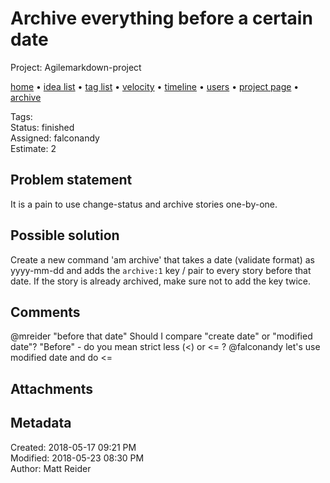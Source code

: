 # Archive everything before a certain date

Project: Agilemarkdown-project

[home](../index.md) • [idea list](../ideas.md) • [tag list](../tags.md) • [velocity](../velocity.md) • [timeline](../timeline.md) • [users](../users.md) • [project page](../agilemarkdown-project.md) • [archive](archive.md)

Tags:   
Status: finished  
Assigned: falconandy  
Estimate: 2  

## Problem statement

It is a pain to use change-status and archive stories one-by-one.

## Possible solution

Create a new command 'am archive' that takes a date (validate format) as yyyy-mm-dd and
adds the `archive:1` key / pair to every story before that date. If the story is already archived,
make sure not to add the key twice.

## Comments

 @mreider "before that date" Should I compare "create date" or "modified date"? "Before" - do you mean strict less (<) or <= ? 
 @falconandy let's use modified date and do <=

## Attachments

## Metadata

Created: 2018-05-17 09:21 PM  
Modified: 2018-05-23 08:30 PM  
Author: Matt Reider  
